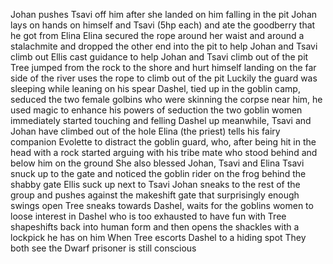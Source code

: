Johan pushes Tsavi off him after she landed on him falling in the pit
Johan lays on hands on himself and Tsavi (5hp each) and ate the goodberry that he got from Elina
Elina secured the rope around her waist and around a stalachmite and dropped the other end into the pit to help Johan and Tsavi climb out
Ellis cast guidance to help Johan and Tsavi climb out of the pit
Tree jumped from the rock to the shore and hurt himself landing on the far side of the river
uses the rope to climb out of the pit
Luckily the guard was sleeping while leaning on his spear
Dashel, tied up in the goblin camp, seduced the two female golbins who were skinning the corpse near him, he used magic to enhance his powers of seduction
the two goblin women immediately started touching and felling Dashel up
meanwhile, Tsavi and Johan have climbed out of the hole
Elina (the priest) tells his fairy companion Evolette to distract the goblin guard, who, after being hit in the head with a rock started arguing with his tribe mate who stood behind and below him on the ground
She also blessed Johan, Tsavi and Elina
Tsavi snuck up to the gate and noticed the goblin rider on the frog behind the shabby gate
Ellis suck up next to Tsavi
Johan sneaks to the rest of the group and pushes against the makeshift gate that surprisingly enough swings open
Tree sneaks towards Dashel, waits for the goblins women to loose interest in Dashel who is too exhausted to have fun with
Tree shapeshifts back into human form and then opens the shackles with a lockpick he has on him
When Tree escorts Dashel to a hiding spot
They both see the Dwarf prisoner is still conscious